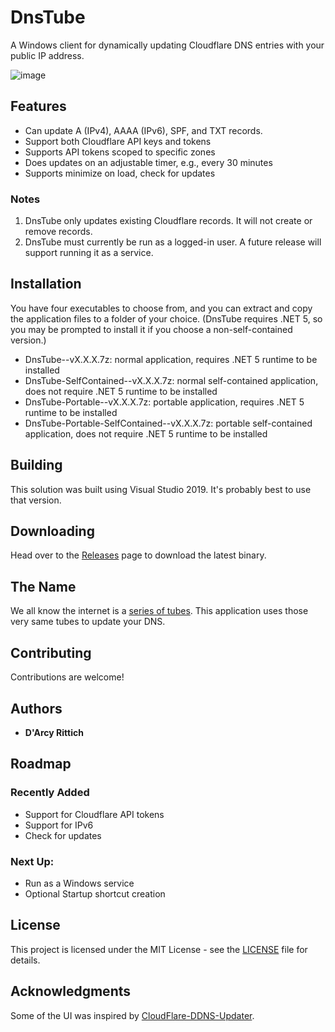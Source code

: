 # DnsTube

A Windows client for dynamically updating Cloudflare DNS entries with your public IP address.

![image](https://user-images.githubusercontent.com/1222810/113607965-e5474700-9617-11eb-917a-1f80aad9c039.png)

## Features

* Can update A (IPv4), AAAA (IPv6), SPF, and TXT records.
* Support both Cloudflare API keys and tokens
* Supports API tokens scoped to specific zones
* Does updates on an adjustable timer, e.g., every 30 minutes
* Supports minimize on load, check for updates

### Notes

1. DnsTube only updates existing Cloudflare records. It will not create or remove records.
2. DnsTube must currently be run as a logged-in user. A future release will support running it as a service.

## Installation

You have four executables to choose from, and you can extract and copy the application files to a folder of your choice. (DnsTube requires .NET 5, so you may be prompted to install it if you choose a non-self-contained version.)

- DnsTube--vX.X.X.7z: normal application, requires .NET 5 runtime to be installed
- DnsTube-SelfContained--vX.X.X.7z: normal self-contained application, does not require .NET 5 runtime to be installed
- DnsTube-Portable--vX.X.X.7z: portable application, requires .NET 5 runtime to be installed
- DnsTube-Portable-SelfContained--vX.X.X.7z: portable self-contained application, does not require .NET 5 runtime to be installed

## Building

This solution was built using Visual Studio 2019. It's probably best to use that version. 

## Downloading

Head over to the [Releases](https://github.com/drittich/DnsTube/releases/latest) page to download the latest binary.

## The Name

We all know the internet is a [series of tubes](https://en.wikipedia.org/wiki/Series_of_tubes). This application uses those very same tubes to update your DNS.


## Contributing

Contributions are welcome!

## Authors

* **D'Arcy Rittich**

## Roadmap

### Recently Added
* Support for Cloudflare API tokens
* Support for IPv6
* Check for updates

### Next Up:
* Run as a Windows service
* Optional Startup shortcut creation

## License

This project is licensed under the MIT License - see the [LICENSE](/LICENSE) file for details.

## Acknowledgments

Some of the UI was inspired by [CloudFlare-DDNS-Updater](https://github.com/birkett/CloudFlare-DDNS-Updater). 
